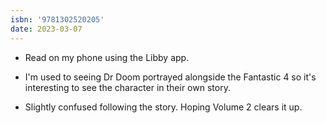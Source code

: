 ```yaml
---
isbn: '9781302520205'
date: 2023-03-07
---
```


- Read on my phone using the Libby app.

- I'm used to seeing Dr Doom portrayed alongside the Fantastic 4 so it's interesting to see the character in their own story.

- Slightly confused following the story. Hoping Volume 2 clears it up.
